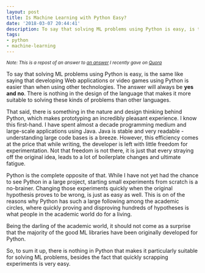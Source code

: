 ```yaml
---
layout: post
title: Is Machine Learning with Python Easy?
date: '2018-03-07 20:44:41'
description: To say that solving ML problems using Python is easy, is the same like saying that developing Web applications or video games using Python is easier than when using other technologies. The answer will always be yes and no. There is nothing in the design of the language that makes it more suitable to solving these kinds of problems than other languages.
tags:
- python
- machine-learning
---
```


<small>*Note: This is a repost of an answer to [an answer](https://www.quora.com/Is-machine-learning-with-Python-easy/answer/Preslav-Rachev) I recently gave on [Quora](https://www.quora.com)*</small>

To say that solving ML problems using Python is easy, is the same like saying that developing Web applications or video games using Python is easier than when using other technologies. The answer will always be **yes and no**. There is nothing in the design of the language that makes it more suitable to solving these kinds of problems than other languages.

That said, there is something in the nature and design thinking behind Python, which makes prototyping an incredibly pleasant experience. I know this first-hand. I have spent almost a decade programming medium and large-scale applications using Java. Java is stable and very readable - understanding large code bases is a breeze. However, this efficiency comes at the price that while writing, the developer is left with little freedom for experimentation. Not that freedom is not there, it is just that every straying off the original idea, leads to a lot of boilerplate changes and ultimate fatigue.

Python is the complete opposite of that. While I have not yet had the chance to see Python in a large project, starting small experiments from scratch is a no-brainer. Changing those experiments quickly when the original hypothesis proves to be wrong, is just as easy as well. This is on of the reasons why Python has such a large following among the academic circles, where quickly proving and disproving hundreds of hypotheses is what people in the academic world do for a living.

Being the darling of the academic world, it should not come as a surprise that the majority of the good ML libraries have been originally developed for Python.

So, to sum it up, there is nothing in Python that makes it particularly suitable for solving ML problems, besides the fact that quickly scrapping experiments is very easy.